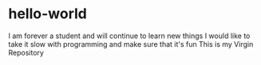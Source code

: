 # hello-world

I am forever a student and will continue to learn new things
I would like to take it slow with programming and make sure that it's fun
This is my 
Virgin Repository
